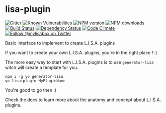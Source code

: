 # lisa-plugin

[![Gitter][gitter-image]][gitter-url]
[![Known Vulnerabilities][snyk-image]][snyk-url]
[![NPM version][npm-image]][npm-url]
[![NPM downloads][npm-download]][npm-url]
[![Build Status][ci-image]][ci-url]
[![Dependency Status][daviddm-image]][daviddm-url]
[![Code Climate][codeclimate-image]][codeclimate-url]
[![Follow @mylisabox on Twitter][twitter-image]][twitter-url]

Basic interface to implement to create L.I.S.A. plugins

If you want to create your own L.I.S.A. plugins, you're in the right place ! :)

The more easy way to start with L.I.S.A. plugins is to use `generator-lisa` witch will create a template for you.
 
```
npm i -g yo generator-lisa
yo lisa:plugin MyPluginName
```

You're good to go then :)
 
Check the docs to learn more about the anatomy and concept about L.I.S.A. plugins.

[snyk-image]: https://snyk.io/test/github/mylisabox/lisa-plugin/badge.svg
[snyk-url]: https://snyk.io/test/github/mylisabox/lisa-plugin/
[npm-image]: https://img.shields.io/npm/v/lisa-plugin.svg?style=flat-square
[npm-url]: https://npmjs.org/package/lisa-plugin
[ci-image]: https://img.shields.io/travis/mylisabox/lisa-plugin.svg?style=flat-square&label=Linux%20/%20OSX
[ci-url]: https://travis-ci.org/mylisabox/lisa-plugin
[npm-download]: https://img.shields.io/npm/dt/lisa-plugin.svg
[codeclimate-image]: https://img.shields.io/codeclimate/github/mylisabox/lisa-plugin.svg?style=flat-square
[codeclimate-url]: https://codeclimate.com/github/mylisabox/lisa-plugin
[gitter-image]: http://img.shields.io/badge/+%20GITTER-JOIN%20CHAT%20%E2%86%92-1DCE73.svg?style=flat-square
[gitter-url]: https://gitter.im/mylisabox/Lobby
[daviddm-image]: http://img.shields.io/david/mylisabox/lisa-plugin.svg?style=flat-square
[daviddm-url]: https://david-dm.org/mylisabox/lisa-plugin
[twitter-image]: https://img.shields.io/twitter/follow/mylisabox.svg?style=social
[twitter-url]: https://twitter.com/mylisabox
